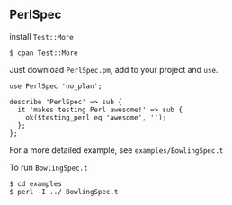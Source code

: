 ## PerlSpec ##

install `Test::More`

```
$ cpan Test::More
```

Just download `PerlSpec.pm`, add to your project and `use`.

```
use PerlSpec 'no_plan';

describe 'PerlSpec' => sub {
  it 'makes testing Perl awesome!' => sub {
    ok($testing_perl eq 'awesome', '');
  };
};
```

For a more detailed example, see `examples/BowlingSpec.t`

To run `BowlingSpec.t`

```
$ cd examples
$ perl -I ../ BowlingSpec.t
```


